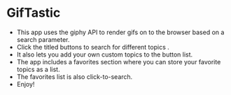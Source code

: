 # GifTastic
* This app uses the giphy API to render gifs on to the browser based on a search parameter.
* Click the titled buttons to search for different topics .
* It also lets you add your own custom topics to the button list.
* The app includes a favorites section where you can store your favorite topics as a list.
* The favorites list is also click-to-search.
* Enjoy!
